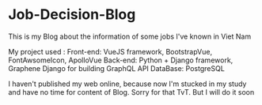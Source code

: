 # Job-Decision-Blog


This is my Blog about the information of some jobs I've known in Viet Nam

My project used :
	Front-end: VueJS framework, BootstrapVue, FontAwsomeIcon, ApolloVue
	Back-end: Python + Django framework, Graphene Django for building GraphQL API
	DataBase: PostgreSQL

I haven't published my web online, because now I'm stucked in my study and have no time for content of Blog. Sorry for that TvT. But I will do it soon
